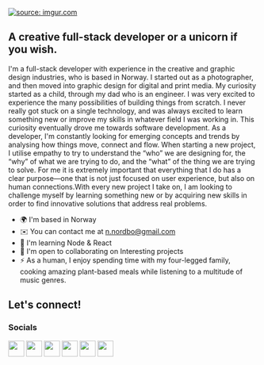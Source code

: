 <a href="https://imgur.com/mcakNXg"><img src="https://i.imgur.com/mcakNXgh.png" title="source: imgur.com" /></a></a>

A creative full-stack developer or a unicorn if you wish.
---------------------------------------------------------

I'm a full-stack developer with experience in the creative and graphic design industries, who is based in Norway. I started out as a photographer, and then moved into graphic design for digital and print media. My curiosity started as a child, through my dad who is an engineer. I was very excited to experience the many possibilities of building things from scratch. I never really got stuck on a single technology, and was always excited to learn something new or improve my skills in whatever field I was working in. This curiosity eventually drove me towards software development. As a developer, I'm constantly looking for emerging concepts and trends by analysing how things move, connect and flow. When starting a new project, I utilise empathy to try to understand the “who” we are designing for, the “why” of what we are trying to do, and the “what” of the thing we are trying to solve. For me it is extremely important that everything that I do has a clear purpose—one that is not just focused on user experience, but also on human connections.With every new project I take on, I am looking to challenge myself by learning something new or by acquiring new skills in order to find innovative solutions that address real problems.

* 🌍  I'm based in Norway
* ✉️  You can contact me at [n.nordbo@gmail.com](mailto:n.nordbo@gmail.com)
* 🧠  I'm learning Node & React
* 🤝  I'm open to collaborating on Interesting projects
* ⚡  As a human, I enjoy spending time with my four-legged family, cooking amazing plant-based meals while listening to a multitude of music genres.

Let's connect!
---------------------------------------------------------

### Socials

<p align="left"> <a href="https://www.behance.com/ninjanordbo" target="_blank" rel="noreferrer"><img src="https://raw.githubusercontent.com/danielcranney/readme-generator/main/public/icons/socials/behance.svg" width="32" height="32" /></a> <a href="https://discord.com/users/ninjanordbo#9090" target="_blank" rel="noreferrer"><img src="https://raw.githubusercontent.com/danielcranney/readme-generator/main/public/icons/socials/discord.svg" width="32" height="32" /></a> <a href="https://www.github.com/ninjanordbo" target="_blank" rel="noreferrer"><img src="https://raw.githubusercontent.com/danielcranney/readme-generator/main/public/icons/socials/github.svg" width="32" height="32" /></a> <a href="http://www.instagram.com/ninjanordbo" target="_blank" rel="noreferrer"><img src="https://raw.githubusercontent.com/danielcranney/readme-generator/main/public/icons/socials/instagram.svg" width="32" height="32" /></a> <a href="https://www.linkedin.com/in/ninanordbo" target="_blank" rel="noreferrer"><img src="https://raw.githubusercontent.com/danielcranney/readme-generator/main/public/icons/socials/linkedin.svg" width="32" height="32" /></a> <a href="https://www.twitter.com/ninjanordbo" target="_blank" rel="noreferrer"><img src="https://raw.githubusercontent.com/danielcranney/readme-generator/main/public/icons/socials/twitter.svg" width="32" height="32" /></a></p>
